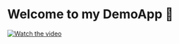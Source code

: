 # Welcome to my DemoApp 👋

[![Watch the video]([https://i.sstatic.net/Vp2cE.png)](https://github.com/nguyenbest2003/LoginScreen/blob/bcb51421f682c104606ebc95c7492b0540c22e74/Demo_LoginScreen.mp4)
